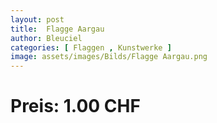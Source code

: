 ```yaml
---
layout: post
title:  Flagge Aargau
author: Bleuciel
categories: [ Flaggen , Kunstwerke ]
image: assets/images/Bilds/Flagge Aargau.png
---
```

# Preis: 1.00 CHF
